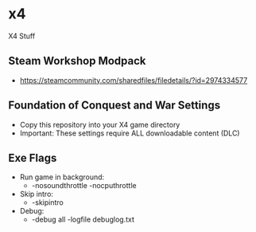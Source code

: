 # x4
X4 Stuff

## Steam Workshop Modpack
* https://steamcommunity.com/sharedfiles/filedetails/?id=2974334577

## Foundation of Conquest and War Settings
* Copy this repository into your X4 game directory
* Important: These settings require ALL downloadable content (DLC)

## Exe Flags
* Run game in background:
    * -nosoundthrottle -nocputhrottle
* Skip intro:
    * -skipintro
* Debug:
    * -debug all -logfile debuglog.txt
